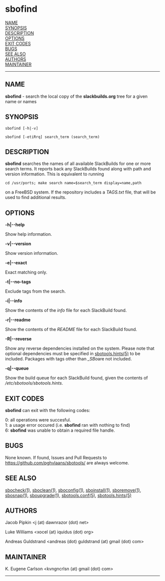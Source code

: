 # sbofind

[NAME](#name)\
[SYNOPSIS](#synopsis)\
[DESCRIPTION](#description)\
[OPTIONS](#options)\
[EXIT CODES](#exit-codes)\
[BUGS](#bugs)\
[SEE ALSO](#see-also)\
[AUTHORS](#authors)\
[MAINTAINER](#maintainer)

------------------------------------------------------------------------

## NAME

**sbofind** - search the local copy of the **slackbuilds.org** tree for
a given name or names

## SYNOPSIS

    sbofind [-h|-v]

    sbofind [-etiRrq] search_term (search_term)

## DESCRIPTION

**sbofind** searches the names of all available SlackBuilds for one or
more search terms. It reports back any SlackBuilds found along with path
and version information. This is equivalent to running

    cd /usr/ports; make search name=$search_term display=name,path

on a FreeBSD system. If the repository includes a *TAGS.txt* file, that
will be used to find additional results.

## OPTIONS

**-h\|\--help**

Show help information.

**-v\|\--version**

Show version information.

**-e\|\--exact**

Exact matching only.

**-t\|\--no-tags**

Exclude tags from the search.

**-i\|\--info**

Show the contents of the *info* file for each SlackBuild found.

**-r\|\--readme**

Show the contents of the *README* file for each SlackBuild found.

**-R\|\--reverse**

Show any reverse dependencies installed on the system. Please note that
optional dependencies must be specified in [sbotools.hints(5)](sbotools.hints.5.md) to be
included. Packages with tags other than *\_SBo*are not included.

**-q\|\--queue**

Show the build queue for each SlackBuild found, given the contents of
*/etc/sbotools/sbotools.hints*.

## EXIT CODES

**sbofind** can exit with the following codes:

0: all operations were succesful.\
1: a usage error occured (i.e. **sbofind** ran with nothing to find)\
6: **sbofind** was unable to obtain a required file handle.

## BUGS

None known. If found, Issues and Pull Requests to
<https://github.com/pghvlaans/sbotools/> are always welcome.

## SEE ALSO

[sbocheck(1)](sbocheck.1.md), [sboclean(1)](sboclean.1.md), [sboconfig(1)](sboconfig.1.md), [sboinstall(1)](sboinstall.1.md), [sboremove(1)](sboremove.1.md),
[sbosnap(1)](sbosnap.1.md), [sboupgrade(1)](sboupgrade.1.md), [sbotools.conf(5)](sbotools.conf.5.md), [sbotools.hints(5)](sbotools.hints.5.md)

## AUTHORS

Jacob Pipkin \<j (at) dawnrazor (dot) net\>

Luke Williams \<xocel (at) iquidus (dot) org\>

Andreas Guldstrand \<andreas (dot) guldstrand (at) gmail (dot) com\>

## MAINTAINER

K. Eugene Carlson \<kvngncrlsn (at) gmail (dot) com\>

------------------------------------------------------------------------
